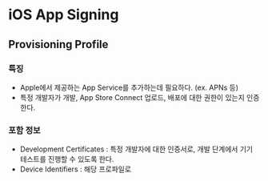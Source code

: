 # iOS App Signing

## Provisioning Profile

### 특징

- Apple에서 제공하는 App Service를 추가하는데 필요하다. (ex. APNs 등)
- 특정 개발자가 개발, App Store Connect 업로드, 배포에 대한 권한이 있는지 인증한다.

### 포함 정보

- Development Certificates : 특정 개발자에 대한 인증서로, 개발 단계에서 기기 테스트를 진행할 수 있도록 한다.
- Device Identifiers : 해당 프로파일로 